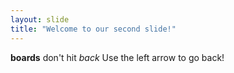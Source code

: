 ```yaml
---
layout: slide
title: "Welcome to our second slide!"
---
```

**boards** don't hit *back*
Use the left arrow to go back!
